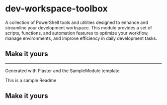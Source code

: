 # dev-workspace-toolbox

A collection of PowerShell tools and utilities designed to enhance and streamline your development workspace. This module provides a set of scripts, functions, and automation features to optimize your workflow, manage environments, and improve efficiency in daily development tasks.

## Make it yours

---
Generated with Plaster and the SampleModule template


This is a sample Readme

## Make it yours
